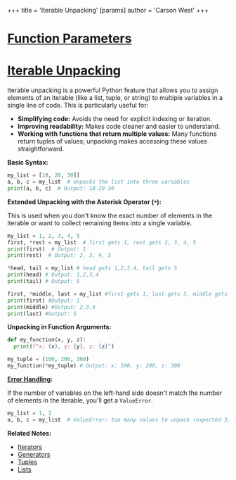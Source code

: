 +++
 title = 'Iterable Unpacking'
[params]
	author = 'Carson West'
+++
# [Function Parameters](./../function-parameters/)
# [Iterable Unpacking](./../iterable-unpacking/) 
Iterable unpacking is a powerful Python feature that allows you to assign elements of an iterable (like a list, tuple, or string) to multiple variables in a single line of code.  This is particularly useful for:

* **Simplifying code:**  Avoids the need for explicit indexing or iteration.
* **Improving readability:** Makes code cleaner and easier to understand.
* **Working with functions that return multiple values:**  Many functions return tuples of values; unpacking makes accessing these values straightforward.


**Basic Syntax:**

```python
my_list = [10, 20, 30]]
a, b, c = my_list  # Unpacks the list into three variables
print(a, b, c)  # Output: 10 20 30
```

**Extended Unpacking with the Asterisk Operator (`*`):**

This is used when you don't know the exact number of elements in the iterable or want to collect remaining items into a single variable.

```python
my_list = 1, 2, 3, 4, 5
first, *rest = my_list  # first gets 1, rest gets 2, 3, 4, 5
print(first)  # Output: 1
print(rest)  # Output: 2, 3, 4, 5

*head, tail = my_list # head gets 1,2,3,4, tail gets 5
print(head) # Output: 1,2,3,4
print(tail) # Output: 5

first, *middle, last = my_list #first gets 1, last gets 5, middle gets 2,3,4
print(first) #Output: 1
print(middle) #Output: 2,3,4
print(last) #Output: 5

```


**Unpacking in Function Arguments:**

```python
def my_function(x, y, z):
  print(f"x: {x}, y: {y}, z: {z}")

my_tuple = (100, 200, 300)
my_function(*my_tuple) # Output: x: 100, y: 200, z: 300
```

**[Error Handling](./../error-handling/):**

If the number of variables on the left-hand side doesn't match the number of elements in the iterable, you'll get a `ValueError`.

```python
my_list = 1, 2
a, b, c = my_list  # ValueError: too many values to unpack (expected 3)
```


**Related Notes:**

* [Iterators](./../iterators/)
* [Generators](./../generators/)
* [Tuples](./../tuples/)
* [Lists](./../lists/)


